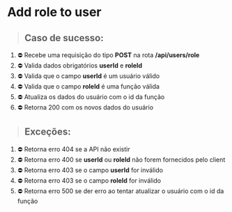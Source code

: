 # Add role to user

> ## Caso de sucesso:
01. ⛔️ Recebe uma requisição do tipo **POST** na rota **/api/users/role**
02. ⛔️ Valida dados obrigatórios **userId** e **roleId**
03. ⛔️ Valida que o campo **userId** é um usuário válido
04. ⛔️ Valida que o campo **roleId** é uma função válida
05. ⛔️ Atualiza os dados do usuário com o id da função
06. ⛔️ Retorna 200 com os novos dados do usuário

> ## Exceções:
01. ⛔️ Retorna erro 404 se a API não existir
02. ⛔️ Retorna erro 400 se **userId** ou **roleId** não forem fornecidos pelo client
3.  ⛔️ Retorna erro 403 se o campo **userId** for inválido
4.  ⛔️ Retorna erro 403 se o campo **roleId** for inválido
5.  ⛔️ Retorna erro 500 se der erro ao tentar atualizar o usuário com o id da função